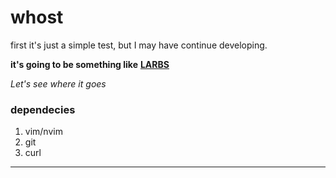 # whost

first it's just a simple test, but I may have continue developing.

**it's going to be something like**
**[LARBS](https://larbs.xyz/)**

_Let's see where it goes_

### dependecies
1. vim/nvim
2. git
3. curl
---
